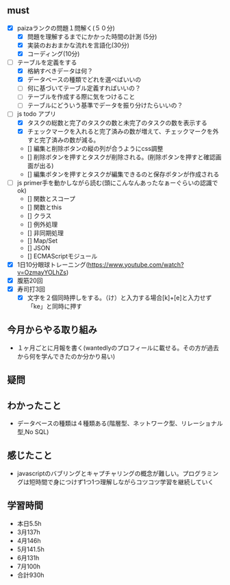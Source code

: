 

## must
- [x] paizaランクの問題１問解く(５０分)
  - [x] 問題を理解するまでにかかった時間の計測 (5分)
  - [x] 実装のおおまかな流れを言語化(30分)
  - [x] コーディング(10分)
- [ ] テーブルを定義をする
  - [x] 格納すべきデータは何？
  - [x] データベースの種類でどれを選べばいいの
  - [ ] 何に基づいてテーブル定義すればいいの？
  - [ ] テーブルを作成する際に気をつけること
  - [ ] テーブルにどういう基準でデータを振り分けたらいいの？
- [ ] js todo アプリ  
  - [x] タスクの総数と完了のタスクの数と未完了のタスクの数を表示する  
  - [x] チェックマークを入れると完了済みの数が増えて、チェックマークを外すと完了済みの数が減る。
  - [] 編集と削除ボタンの縦の列が合うようにcss調整
  - [] 削除ボタンを押すとタスクが削除される。(削除ボタンを押すと確認画面が出る)
  - [] 編集ボタンを押すとタスクが編集できるのと保存ボタンが作成される
- [ ] js primer手を動かしながら読む(頭にこんなんあったなぁーぐらいの認識でok)
  - [] 関数とスコープ
  - [] 関数とthis
  - [] クラス
  - [] 例外処理
  - [] 非同期処理
  - [] Map/Set
  - [] JSON
  - [] ECMAScriptモジュール
- [x] 1日10分眼球トレーニング(https://www.youtube.com/watch?v=OzmayYOLhZs)
- [x] 腹筋20回
- [x] 寿司打3回
  - [x] 文字を２個同時押しをする。（け）と入力する場合[k]+[e]と入力せず「ke」と同時に押す

## 今月からやる取り組み
- １ヶ月ごとに月報を書く(wantedlyのプロフィールに載せる。その方が過去から何を学んできたのか分かり易い)


## 疑問


## わかったこと
- データベースの種類は４種類ある(階層型、ネットワーク型、リレーショナル型,No SQL)

## 感じたこと
- javascriptのバブリングとキャプチャリングの概念が難しい。プログラミングは短時間で身につけず1つ1つ理解しながらコツコツ学習を継続していく

## 学習時間
  - 本日5.5h
  - 3月137h
  - 4月146h
  - 5月141.5h
  - 6月131h
  - 7月100h
  - 合計930h
    



